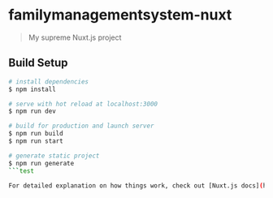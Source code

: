 # familymanagementsystem-nuxt

> My supreme Nuxt.js project

## Build Setup

```bash
# install dependencies
$ npm install

# serve with hot reload at localhost:3000
$ npm run dev

# build for production and launch server
$ npm run build
$ npm run start

# generate static project
$ npm run generate
```test

For detailed explanation on how things work, check out [Nuxt.js docs](https://nuxtjs.org).
